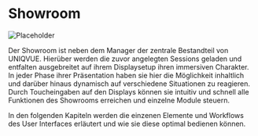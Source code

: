 # Showroom

![Placeholder](img/Screenshots_Showroom/Showroom.png)


Der Showroom ist neben dem Manager der zentrale Bestandteil von UNIQVUE. Hierüber werden die zuvor angelegten Sessions geladen und entfalten ausgebreitet auf ihrem Displaysetup ihren immersiven Charakter. In jeder Phase ihrer Präsentation haben sie hier die Möglichkeit inhaltlich und darüber hinaus dynamisch auf verschiedene Situationen zu reagieren. Durch Toucheingaben auf den Displays können sie intuitiv und schnell alle Funktionen des Showrooms erreichen und einzelne Module steuern.  

In den folgenden Kapiteln werden die einzenen Elemente und Workflows des User Interfaces erläutert und wie sie diese optimal bedienen können.    


